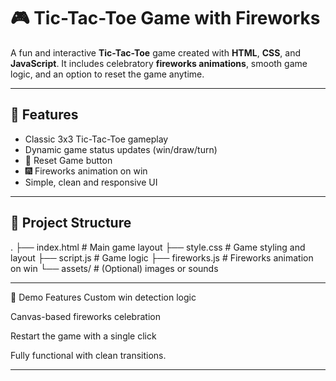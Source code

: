 # 🎮 Tic-Tac-Toe Game with Fireworks

A fun and interactive **Tic-Tac-Toe** game created with **HTML**, **CSS**, and **JavaScript**. It includes celebratory **fireworks animations**, smooth game logic, and an option to reset the game anytime.

---

## 🧩 Features

- Classic 3x3 Tic-Tac-Toe gameplay
- Dynamic game status updates (win/draw/turn)
- 🔄 Reset Game button
- 🎆 Fireworks animation on win
- Simple, clean and responsive UI

---

## 📁 Project Structure

.
├── index.html # Main game layout
├── style.css # Game styling and layout
├── script.js # Game logic
├── fireworks.js # Fireworks animation on win
└── assets/ # (Optional) images or sounds

---

🌟 Demo Features
Custom win detection logic

Canvas-based fireworks celebration

Restart the game with a single click

Fully functional with clean transitions.

---
